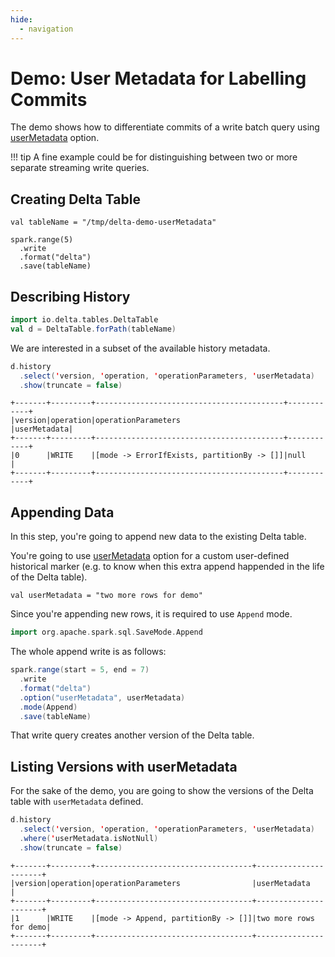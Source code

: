 ```yaml
---
hide:
  - navigation
---
```


# Demo: User Metadata for Labelling Commits

The demo shows how to differentiate commits of a write batch query using [userMetadata](../DeltaOptions.md#userMetadata) option.

!!! tip
    A fine example could be for distinguishing between two or more separate streaming write queries.

## Creating Delta Table

```text
val tableName = "/tmp/delta-demo-userMetadata"
```

```text
spark.range(5)
  .write
  .format("delta")
  .save(tableName)
```

## Describing History

```scala
import io.delta.tables.DeltaTable
val d = DeltaTable.forPath(tableName)
```

We are interested in a subset of the available history metadata.

```scala
d.history
  .select('version, 'operation, 'operationParameters, 'userMetadata)
  .show(truncate = false)
```

```text
+-------+---------+------------------------------------------+------------+
|version|operation|operationParameters                       |userMetadata|
+-------+---------+------------------------------------------+------------+
|0      |WRITE    |[mode -> ErrorIfExists, partitionBy -> []]|null        |
+-------+---------+------------------------------------------+------------+
```

## Appending Data

In this step, you're going to append new data to the existing Delta table.

You're going to use [userMetadata](../DeltaOptions.md#userMetadata) option for a custom user-defined historical marker (e.g. to know when this extra append happended in the life of the Delta table).

```text
val userMetadata = "two more rows for demo"
```

Since you're appending new rows, it is required to use `Append` mode.

```scala
import org.apache.spark.sql.SaveMode.Append
```

The whole append write is as follows:

```scala
spark.range(start = 5, end = 7)
  .write
  .format("delta")
  .option("userMetadata", userMetadata)
  .mode(Append)
  .save(tableName)
```

That write query creates another version of the Delta table.

## Listing Versions with userMetadata

For the sake of the demo, you are going to show the versions of the Delta table with `userMetadata` defined.

```scala
d.history
  .select('version, 'operation, 'operationParameters, 'userMetadata)
  .where('userMetadata.isNotNull)
  .show(truncate = false)
```

```text
+-------+---------+-----------------------------------+----------------------+
|version|operation|operationParameters                |userMetadata          |
+-------+---------+-----------------------------------+----------------------+
|1      |WRITE    |[mode -> Append, partitionBy -> []]|two more rows for demo|
+-------+---------+-----------------------------------+----------------------+
```
